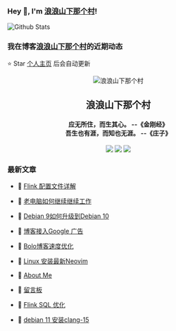 ### Hey 👋, I'm [浪浪山下那个村](https://www/zeekling.cn)! 

![Github Stats](https://github-readme-stats-zeekling.vercel.app/api?username=zeekling&show_icons=true) 

### 我在博客[浪浪山下那个村](https://www/zeekling.cn)的近期动态
⭐️ Star [个人主页](https://github.com/zeekling) 后会自动更新

<p align="center"><img alt="浪浪山下那个村" src="https://pan.zeekling.cn/zeekling/blog/logo.th.png"></p><h2 align="center"> 浪浪山下那个村 </h2>

<h4 align="center">应无所住，而生其心。 --《金刚经》<br>吾生也有涯，而知也无涯。 --《庄子》</h4>
<p align="center"><a title="浪浪山下那个村" target="_blank" href="https://github.com/zeekling/zeekling"><img src="https://img.shields.io/github/last-commit/zeekling/zeekling.svg?style=flat-square&color=FF9900"></a>
<a title="GitHub repo size in bytes" target="_blank" href="https://github.com/zeekling/zeekling"><img src="https://img.shields.io/github/repo-size/zeekling/zeekling.svg?style=flat-square"></a>
<a title="Hits" target="_blank" href="https://github.com/zeekling/hits"><img src="https://hits.b3log.org/zeekling/zeekling.svg"></a></p>

### 最新文章

* 📝 [Flink 配置文件详解](https://www.zeekling.cn/articles/2020/05/02/1588432985627.html) 
 
* 📝 [老电脑如何继续继续工作](https://www.zeekling.cn/articles/2023/05/12/1684082161982.html) 
 
* 📝 [Debian 9如何升级到Debian 10](https://www.zeekling.cn/articles/2023/05/12/1683823152718.html) 
 
* 📝 [博客接入Google 广告](https://www.zeekling.cn/articles/2019/12/10/1575989964574.html) 
 
* 📝 [Bolo博客速度优化](https://www.zeekling.cn/articles/2023/04/24/1682266164003.html) 
 
* 📝 [Linux 安装最新Neovim](https://www.zeekling.cn/articles/2023/05/10/1683649298217.html) 
 
* 📝 [About Me](https://www.zeekling.cn/aboutMe.html) 
 
* 📝 [留言板](https://www.zeekling.cn/guestbook.html) 
 
* 📝 [Flink SQL 优化](https://www.zeekling.cn/articles/2023/01/29/1674997482998.html) 
 
* 📝 [debian 11 安装clang-15](https://www.zeekling.cn/articles/2023/04/21/1682088668680.html) 
 




